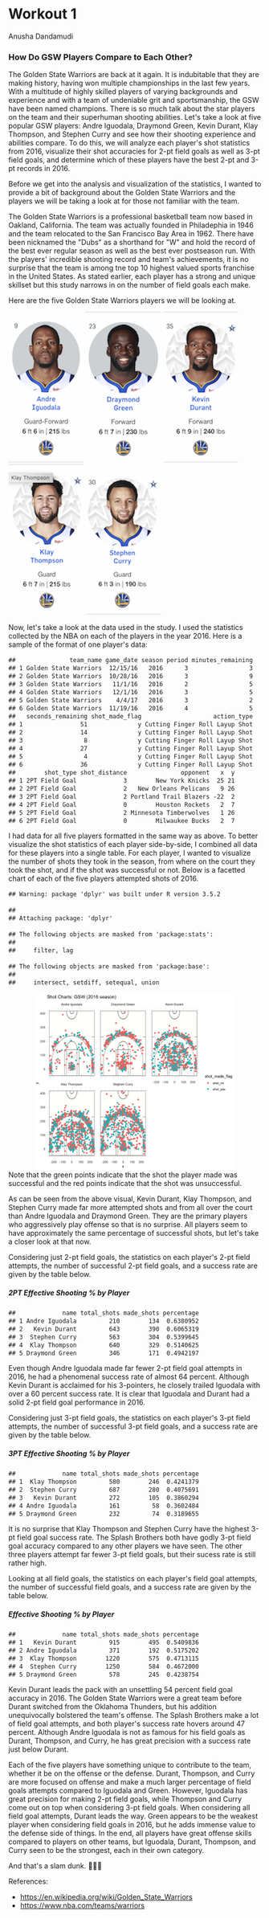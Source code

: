 Workout 1
================
Anusha Dandamudi

### How Do GSW Players Compare to Each Other?

The Golden State Warriors are back at it again. It is indubitable that they are making history, having won multiple championships in the last few years. With a multitude of highly skilled players of varying backgrounds and experience and with a team of undeniable grit and sportsmanship, the GSW have been named champions. There is so much talk about the star players on the team and their superhuman shooting abilities. Let's take a look at five popular GSW players: Andre Iguodala, Draymond Green, Kevin Durant, Klay Thompson, and Stephen Curry and see how their shooting experience and abilities compare. To do this, we will analyze each player's shot statistics from 2016, visualize their shot accuracies for 2-pt field goals as well as 3-pt field goals, and determine which of these players have the best 2-pt and 3-pt records in 2016.

Before we get into the analysis and visualization of the statistics, I wanted to provide a bit of background about the Golden State Warriors and the players we will be taking a look at for those not familiar with the team.

The Golden State Warriors is a professional basketball team now based in Oakland, California. The team was actually founded in Philadephia in 1946 and the team relocated to the San Francisco Bay Area in 1962. There have been nicknamed the "Dubs" as a shorthand for "W" and hold the record of the best ever regular season as well as the best ever postseason run. With the players' incredible shooting record and team's achievements, it is no surprise that the team is among tne top 10 highest valued sports franchise in the United States. As stated earlier, each player has a strong and unique skillset but this study narrows in on the number of field goals each make.

Here are the five Golden State Warriors players we will be looking at.

![](../images/andre-iguodala-image.png) ![](../images/draymond-green-image.png) ![](../images/kevin-durant-image.png) ![](../images/klay-thompson-image.png) ![](../images/stephen-curry-image.png)

Now, let's take a look at the data used in the study. I used the statistics collected by the NBA on each of the players in the year 2016. Here is a sample of the format of one player's data:

    ##               team_name game_date season period minutes_remaining
    ## 1 Golden State Warriors  12/15/16   2016      3                 3
    ## 2 Golden State Warriors  10/28/16   2016      3                 9
    ## 3 Golden State Warriors   11/1/16   2016      2                 5
    ## 4 Golden State Warriors   12/1/16   2016      3                 5
    ## 5 Golden State Warriors    4/4/17   2016      3                 2
    ## 6 Golden State Warriors  11/19/16   2016      4                 5
    ##   seconds_remaining shot_made_flag                    action_type
    ## 1                51              y Cutting Finger Roll Layup Shot
    ## 2                14              y Cutting Finger Roll Layup Shot
    ## 3                 8              y Cutting Finger Roll Layup Shot
    ## 4                27              y Cutting Finger Roll Layup Shot
    ## 5                 4              y Cutting Finger Roll Layup Shot
    ## 6                36              y Cutting Finger Roll Layup Shot
    ##        shot_type shot_distance               opponent   x  y
    ## 1 2PT Field Goal             3        New York Knicks  25 21
    ## 2 2PT Field Goal             2   New Orleans Pelicans   9 26
    ## 3 2PT Field Goal             2 Portland Trail Blazers -22  2
    ## 4 2PT Field Goal             0        Houston Rockets   2  7
    ## 5 2PT Field Goal             2 Minnesota Timberwolves   1 26
    ## 6 2PT Field Goal             0        Milwaukee Bucks   2  7

I had data for all five players formatted in the same way as above. To better visualize the shot statistics of each player side-by-side, I combined all data for these players into a single table. For each player, I wanted to visualize the number of shots they took in the season, from where on the court they took the shot, and if the shot was successful or not. Below is a facetted chart of each of the five players attempted shots of 2016.

    ## Warning: package 'dplyr' was built under R version 3.5.2

    ## 
    ## Attaching package: 'dplyr'

    ## The following objects are masked from 'package:stats':
    ## 
    ##     filter, lag

    ## The following objects are masked from 'package:base':
    ## 
    ##     intersect, setdiff, setequal, union

<img src="../images/gsw-shot-charts.png" width="80%" style="display: block; margin: auto;" /> Note that the green points indicate that the shot the player made was successful and the red points indicate that the shot was unsuccessful.

As can be seen from the above visual, Kevin Durant, Klay Thompson, and Stephen Curry made far more attempted shots and from all over the court than Andre Iguodala and Draymond Green. They are the primary players who aggressively play offense so that is no surprise. All players seem to have approximately the same percentage of successful shots, but let's take a closer look at that now.

Considering just 2-pt field goals, the statistics on each player's 2-pt field attempts, the number of successful 2-pt field goals, and a success rate are given by the table below.

##### 2PT Effective Shooting % by Player

    ##             name total_shots made_shots percentage
    ## 1 Andre Iguodala         210        134  0.6380952
    ## 2   Kevin Durant         643        390  0.6065319
    ## 3  Stephen Curry         563        304  0.5399645
    ## 4  Klay Thompson         640        329  0.5140625
    ## 5 Draymond Green         346        171  0.4942197

Even though Andre Iguodala made far fewer 2-pt field goal attempts in 2016, he had a phenomenal success rate of almost 64 percent. Although Kevin Durant is acclaimed for his 3-pointers, he closely trailed Iguodala with over a 60 percent success rate. It is clear that Iguodala and Durant had a solid 2-pt field goal performance in 2016.

Considering just 3-pt field goals, the statistics on each player's 3-pt field attempts, the number of successful 3-pt field goals, and a success rate are given by the table below.

##### 3PT Effective Shooting % by Player

    ##             name total_shots made_shots percentage
    ## 1  Klay Thompson         580        246  0.4241379
    ## 2  Stephen Curry         687        280  0.4075691
    ## 3   Kevin Durant         272        105  0.3860294
    ## 4 Andre Iguodala         161         58  0.3602484
    ## 5 Draymond Green         232         74  0.3189655

It is no surprise that Klay Thompson and Stephen Curry have the highest 3-pt field goal success rate. The Splash Brothers both have godly 3-pt field goal accuracy compared to any other players we have seen. The other three players attempt far fewer 3-pt field goals, but their sucess rate is still rather high.

Looking at all field goals, the statistics on each player's field goal attempts, the number of successful field goals, and a success rate are given by the table below.

##### Effective Shooting % by Player

    ##             name total_shots made_shots percentage
    ## 1   Kevin Durant         915        495  0.5409836
    ## 2 Andre Iguodala         371        192  0.5175202
    ## 3  Klay Thompson        1220        575  0.4713115
    ## 4  Stephen Curry        1250        584  0.4672000
    ## 5 Draymond Green         578        245  0.4238754

Kevin Durant leads the pack with an unsettling 54 percent field goal accuracy in 2016. The Golden State Warriors were a great team before Durant switched from the Oklahoma Thunders, but his addition unequivocally bolstered the team's offense. The Splash Brothers make a lot of field goal attempts, and both player's success rate hovers around 47 percent. Although Andre Iguodala is not as famous for his field goals as Durant, Thompson, and Curry, he has great precision with a success rate just below Durant.

Each of the five players have something unique to contribute to the team, whether it be on the offense or the defense. Durant, Thompson, and Curry are more focused on offense and make a much larger percentage of field goals attempts compared to Iguodala and Green. However, Iguodala has great precision for making 2-pt field goals, while Thompson and Curry come out on top when considering 3-pt field goals. When considering all field goal attempts, Durant leads the way. Green appears to be the weakest player when considering field goals in 2016, but he adds immense value to the defense side of things. In the end, all players have great offense skills compared to players on other teams, but Iguodala, Durant, Thompson, and Curry seen to be the strongest, each in their own category.

And that's a slam dunk. ⛹🏽🏀

References:

-   <https://en.wikipedia.org/wiki/Golden_State_Warriors>
-   <https://www.nba.com/teams/warriors>
